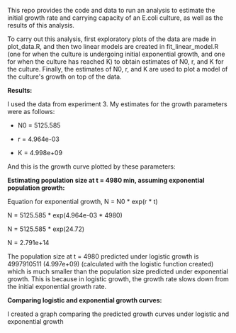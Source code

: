 This repo provides the code and data to run an analysis to estimate the initial growth rate and carrying capacity of an E.coli culture, as well as the results of this analysis.

To carry out this analysis, first exploratory plots of the data are made in plot_data.R, and then two linear models are created in fit_linear_model.R (one for when the culture is undergoing initial exponential growth, and one for when the culture has reached K) to obtain estimates of N0, r, and K for the culture. Finally, the estimates of N0, r, and K are used to plot a model of the culture's growth on top of the data.

**Results:**

I used the data from experiment 3. My estimates for the growth parameters were as follows:

-   N0 = 5125.585

-   r = 4.964e-03

-   K = 4.998e+09

And this is the growth curve plotted by these parameters:

**Estimating population size at t = 4980 min, assuming exponential population growth:**

Equation for exponential growth, N = N0 \* exp(r \* t)

N = 5125.585 \* exp(4.964e-03 \* 4980)

N = 5125.585 \* exp(24.72)

N = 2.791e+14

The population size at t = 4980 predicted under logistic growth is 4997910511 (4.997e+09) (calculated with the logistic function created) which is much smaller than the population size predicted under exponential growth. This is because in logistic growth, the growth rate slows down from the initial exponential growth rate.

**Comparing logistic and exponential growth curves:**

I created a graph comparing the predicted growth curves under logistic and exponential growth
